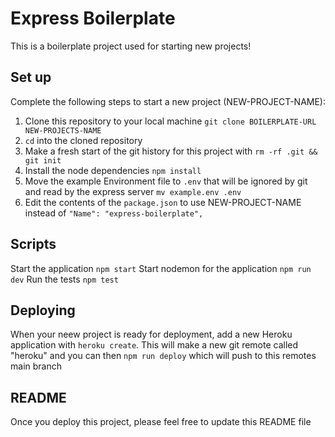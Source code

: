 # Express Boilerplate

This is a boilerplate project used for starting new projects!

## Set up

Complete the following steps to start a new project
(NEW-PROJECT-NAME):

1. Clone this repository to your local machine `git clone BOILERPLATE-URL NEW-PROJECTS-NAME`
2. `cd` into the cloned repository
3. Make a fresh start of the git history for this project with `rm -rf .git && git init`
4. Install the node dependencies `npm install`
5. Move the example Environment file to `.env` that will be ignored by git and read by the express server
   `mv example.env .env`
6. Edit the contents of the `package.json` to use
   NEW-PROJECT-NAME instead of `"Name": "express-boilerplate",`

## Scripts

Start the application `npm start`
Start nodemon for the application `npm run dev`
Run the tests `npm test`

## Deploying

When your neew project is ready for deployment, add a new Heroku application with `heroku create`. This will make a new git remote called "heroku" and you can then `npm run deploy` which will push to this remotes main branch

## README

Once you deploy this project, please feel free to update this README file
